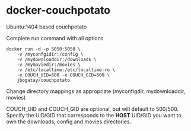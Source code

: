 docker-couchpotato
================

Ubuntu:1404 based couchpotato

Complete run command with all options

    docker run -d -p 5050:5050 \
        -v /myconfgidir:/config \
        -v /mydownloaddir:/downloads \
        -v /mymoviedir:/movies \
        -v /etc/localtime:/etc/localtime:ro \
        -e COUCH_UID=500 -e COUCH_GID=500 \
        jbogatay/couchpotato


Change directory mappings as appropriate (myconfigdir, mydownloaddir, movies)

COUCH_UID and COUCH_GID are optional, but will default to 500/500.   Specify the UID/GID that corresponds to the **HOST** UID/GID you want to own the downloads, config and movies directories.